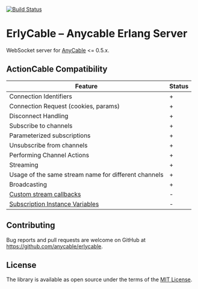[![Build Status](https://travis-ci.org/anycable/erlycable.svg?branch=master)](https://travis-ci.org/anycable/erlycable) 

ErlyCable – Anycable Erlang Server
=====

WebSocket server for [AnyCable](https://github.com/anycable/anycable) <= 0.5.x.

## ActionCable Compatibility

Feature                  | Status 
-------------------------|--------
Connection Identifiers   | +
Connection Request (cookies, params) | +
Disconnect Handling | +
Subscribe to channels | +
Parameterized subscriptions | +
Unsubscribe from channels | +
Performing Channel Actions | +
Streaming | +
Usage of the same stream name for different channels | +
Broadcasting | +
[Custom stream callbacks](http://edgeapi.rubyonrails.org/classes/ActionCable/Channel/Streams.html) | -
[Subscription Instance Variables](http://edgeapi.rubyonrails.org/classes/ActionCable/Channel/Streams.html) | -

## Contributing

Bug reports and pull requests are welcome on GitHub at https://github.com/anycable/erlycable.

## License
The library is available as open source under the terms of the [MIT License](http://opensource.org/licenses/MIT).
